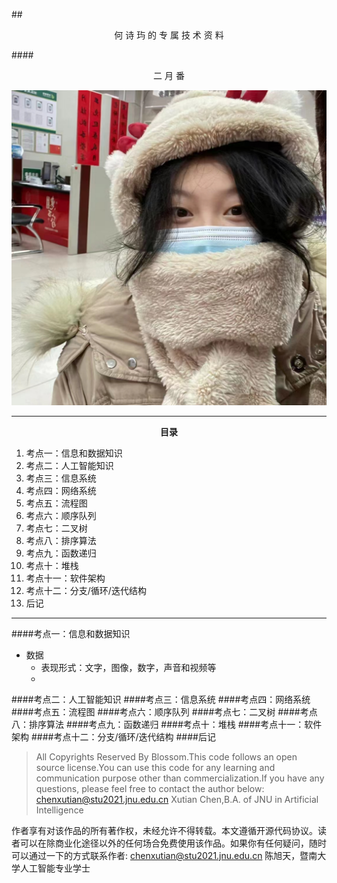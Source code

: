 ##<center>何 诗 玙 的 专 属 技 术 资 料</center>

####<center>二 月 番</center>

![](/PureMath/专属技术资料/微信图片_20230224092343.jpg)

---

**<center>目录</center>**

1. 考点一：信息和数据知识
2. 考点二：人工智能知识
3. 考点三：信息系统
4. 考点四：网络系统
5. 考点五：流程图
6. 考点六：顺序队列
7. 考点七：二叉树
8. 考点八：排序算法
9. 考点九：函数递归
10. 考点十：堆栈
11. 考点十一：软件架构
12. 考点十二：分支/循环/迭代结构
13. 后记

---

####考点一：信息和数据知识

- 数据
   - 表现形式：文字，图像，数字，声音和视频等
   -   

####考点二：人工智能知识
####考点三：信息系统
####考点四：网络系统
####考点五：流程图
####考点六：顺序队列
####考点七：二叉树
####考点八：排序算法
####考点九：函数递归
####考点十：堆栈
####考点十一：软件架构
####考点十二：分支/循环/迭代结构
####后记

> All Copyrights Reserved By Blossom.This code follows an open source license.You can use this code for any learning and communication purpose other than commercialization.If you have any questions, please feel free to contact the author below:
>        chenxutian@stu2021.jnu.edu.cn 
> Xutian Chen,B.A. of JNU in Artificial Intelligence

作者享有对该作品的所有著作权，未经允许不得转载。本文遵循开源代码协议。读者可以在除商业化途径以外的任何场合免费使用该作品。如果你有任何疑问，随时可以通过一下的方式联系作者:
chenxutian@stu2021.jnu.edu.cn 
陈旭天，暨南大学人工智能专业学士

